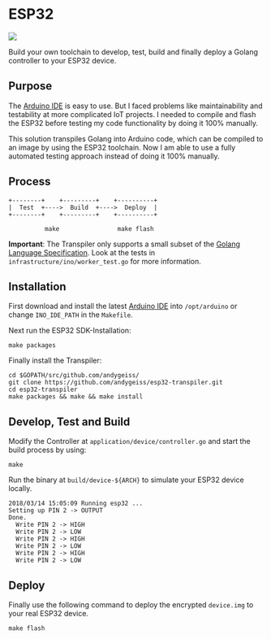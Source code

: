 # ESP32

[![](https://goreportcard.com/badge/github.com/andygeiss/esp32)](https://goreportcard.com/report/github.com/andygeiss/esp32)

Build your own toolchain to develop, test, build and finally deploy a Golang controller to your ESP32 device.

## Purpose

The [Arduino IDE](https://www.arduino.cc/en/Main/Software) is easy to use.
But I faced problems like maintainability and testability at more complicated IoT projects.
I needed to compile and flash the ESP32 before testing my code functionality by doing it 100% manually.

This solution transpiles Golang into Arduino code, which can be compiled to an image by using the ESP32 toolchain.
Now I am able to use a fully automated testing approach instead of doing it 100% manually.

## Process

    +--------+    +---------+    +----------+
    |  Test  +---->  Build  +---->  Deploy  |
    +--------+    +---------+    +----------+

              make                make flash

**Important**: The Transpiler only supports a small subset of the [Golang Language Specification](https://golang.org/ref/spec). Look at the tests in <code>infrastructure/ino/worker_test.go</code> for more information.

## Installation

First download and install the latest [Arduino IDE](https://www.arduino.cc/en/Main/Software) into <code>/opt/arduino</code> or change <code>INO_IDE_PATH</code> in the <code>Makefile</code>.

Next run the ESP32 SDK-Installation:

    make packages

Finally install the Transpiler:

    cd $GOPATH/src/github.com/andygeiss/
    git clone https://github.com/andygeiss/esp32-transpiler.git
    cd esp32-transpiler
    make packages && make && make install

## Develop, Test and Build

Modify the Controller at <code>application/device/controller.go</code> and start the build process by using: 

    make

Run the binary at <code>build/device-${ARCH}</code> to simulate your ESP32 device locally.

    2018/03/14 15:05:09 Running esp32 ...
    Setting up PIN 2 -> OUTPUT
    Done.
      Write PIN 2 -> HIGH
      Write PIN 2 -> LOW
      Write PIN 2 -> HIGH
      Write PIN 2 -> LOW
      Write PIN 2 -> HIGH
      Write PIN 2 -> LOW

## Deploy

Finally use the following command to deploy the encrypted <code>device.img</code> to your real ESP32 device.

    make flash
